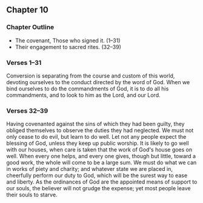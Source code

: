 ## Chapter 10

### Chapter Outline

- The covenant, Those who signed it. (1–31)
- Their engagement to sacred rites. (32–39)

### Verses 1–31

Conversion is separating from the course and custom of this world, devoting ourselves to the conduct directed by the word of God. When we bind ourselves to do the commandments of God, it is to do all his commandments, and to look to him as the Lord, and our Lord.

### Verses 32–39

Having covenanted against the sins of which they had been guilty, they obliged themselves to observe the duties they had neglected. We must not only cease to do evil, but learn to do well. Let not any people expect the blessing of God, unless they keep up public worship. It is likely to go well with our houses, when care is taken that the work of God's house goes on well. When every one helps, and every one gives, though but little, toward a good work, the whole will come to be a large sum. We must do what we can in works of piety and charity; and whatever state we are placed in, cheerfully perform our duty to God, which will be the surest way to ease and liberty. As the ordinances of God are the appointed means of support to our souls, the believer will not grudge the expense; yet most people leave their souls to starve.

